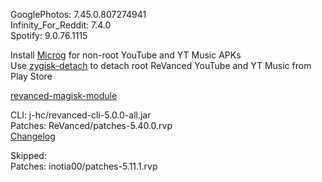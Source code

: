 GooglePhotos: 7.45.0.807274941  
Infinity_For_Reddit: 7.4.0  
Spotify: 9.0.76.1115  

Install [Microg](https://github.com/ReVanced/GmsCore/releases) for non-root YouTube and YT Music APKs  
Use [zygisk-detach](https://github.com/j-hc/zygisk-detach) to detach root ReVanced YouTube and YT Music from Play Store  

[revanced-magisk-module](https://github.com/j-hc/revanced-magisk-module)
  
CLI: j-hc/revanced-cli-5.0.0-all.jar  
Patches: ReVanced/patches-5.40.0.rvp  
[Changelog](https://github.com/ReVanced/revanced-patches/releases/tag/v5.40.0)  

Skipped:  
Patches: inotia00/patches-5.11.1.rvp      
